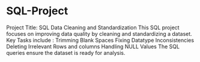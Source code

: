 # SQL-Project
Project Title: SQL Data Cleaning and Standardization This SQL project focuses on improving data quality by cleaning and standardizing a dataset. Key Tasks include : Trimming Blank Spaces Fixing Datatype Inconsistencies Deleting Irrelevant Rows and columns Handling NULL Values The SQL queries ensure the dataset is ready for analysis.
